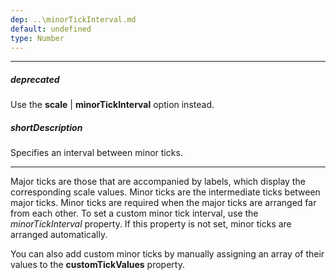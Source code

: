 ```yaml
---
dep: ..\minorTickInterval.md
default: undefined
type: Number
---
```

---
##### deprecated
Use the **scale** | **minorTickInterval** option instead.

##### shortDescription
Specifies an interval between minor ticks.

---
<p>Major ticks are those that are accompanied by labels, which display the corresponding scale values. Minor ticks are the intermediate ticks between major ticks. Minor ticks are required when the major ticks are arranged far from each other. To set a custom minor tick interval, use the <i>minorTickInterval</i> property. If this property is not set, minor ticks are arranged automatically.<br/>

You can also add custom minor ticks by manually assigning an array of their values to the <b>customTickValues</b> property.</p>